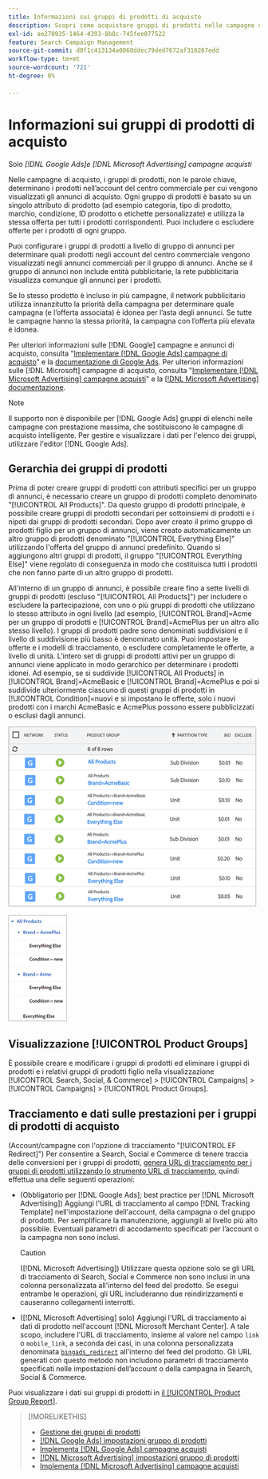 ```yaml
---
title: Informazioni sui gruppi di prodotti di acquisto
description: Scopri come acquistare gruppi di prodotti nelle campagne di acquisto.
exl-id: ae270935-1464-4393-8b8c-745fee077522
feature: Search Campaign Management
source-git-commit: d0f1c413134a0868ddec79ded7672af316267edd
workflow-type: tm+mt
source-wordcount: '721'
ht-degree: 0%

---
```


# Informazioni sui gruppi di prodotti di acquisto

Solo *[!DNL Google Ads]e [!DNL Microsoft Advertising] campagne acquisti*

Nelle campagne di acquisto, i gruppi di prodotti, non le parole chiave, determinano i prodotti nell’account del centro commerciale per cui vengono visualizzati gli annunci di acquisto. Ogni gruppo di prodotti è basato su un singolo attributo di prodotto (ad esempio categoria, tipo di prodotto, marchio, condizione, ID prodotto o etichette personalizzate) e utilizza la stessa offerta per tutti i prodotti corrispondenti. Puoi includere o escludere offerte per i prodotti di ogni gruppo.

Puoi configurare i gruppi di prodotti a livello di gruppo di annunci per determinare quali prodotti negli account del centro commerciale vengono visualizzati negli annunci commerciali per il gruppo di annunci. Anche se il gruppo di annunci non include entità pubblicitarie, la rete pubblicitaria visualizza comunque gli annunci per i prodotti.

Se lo stesso prodotto è incluso in più campagne, il network pubblicitario utilizza innanzitutto la priorità della campagna per determinare quale campagna (e l’offerta associata) è idonea per l’asta degli annunci. Se tutte le campagne hanno la stessa priorità, la campagna con l’offerta più elevata è idonea.

Per ulteriori informazioni sulle [!DNL Google] campagne e annunci di acquisto, consulta &quot;[Implementare [!DNL Google Ads] campagne di acquisto](/help/search-social-commerce/campaign-management/special-workflows/google-shopping-campaigns.md)&quot; e la [documentazione di Google Ads](https://support.google.com/google-ads/answer/3455481?visit_id=638205553638977410-2592024034&rd=1). Per ulteriori informazioni sulle [!DNL Microsoft] campagne di acquisto, consulta &quot;[Implementare [!DNL Microsoft Advertising] campagne acquisti](/help/search-social-commerce/campaign-management/special-workflows/microsoft-shopping-campaigns.md)&quot; e la [[!DNL Microsoft Advertising] documentazione](https://help.bingads.microsoft.com/#apex/3/en/50903/1-500).

>[!NOTE]
>
>Il supporto non è disponibile per [!DNL Google Ads] gruppi di elenchi nelle campagne con prestazione massima, che sostituiscono le campagne di acquisto intelligente. Per gestire e visualizzare i dati per l&#39;elenco dei gruppi, utilizzare l&#39;editor [!DNL Google Ads].

## Gerarchia dei gruppi di prodotti

Prima di poter creare gruppi di prodotti con attributi specifici per un gruppo di annunci, è necessario creare un gruppo di prodotti completo denominato &quot;[!UICONTROL All Products]&quot;. Da questo gruppo di prodotti principale, è possibile creare gruppi di prodotti secondari per sottoinsiemi di prodotti e i nipoti dai gruppi di prodotti secondari. Dopo aver creato il primo gruppo di prodotti figlio per un gruppo di annunci, viene creato automaticamente un altro gruppo di prodotti denominato &quot;[!UICONTROL Everything Else]&quot; utilizzando l&#39;offerta del gruppo di annunci predefinito. Quando si aggiungono altri gruppi di prodotti, il gruppo &quot;[!UICONTROL Everything Else]&quot; viene regolato di conseguenza in modo che costituisca tutti i prodotti che non fanno parte di un altro gruppo di prodotti.

All&#39;interno di un gruppo di annunci, è possibile creare fino a sette livelli di gruppi di prodotti (escluso &quot;[!UICONTROL All Products]&quot;) per includere o escludere la partecipazione, con uno o più gruppi di prodotti che utilizzano lo stesso attributo in ogni livello (ad esempio, [!UICONTROL Brand]=Acme per un gruppo di prodotti e [!UICONTROL Brand]=AcmePlus per un altro allo stesso livello). I gruppi di prodotti padre sono denominati suddivisioni e il livello di suddivisione più basso è denominato unità. Puoi impostare le offerte e i modelli di tracciamento, o escludere completamente le offerte, a livello di unità. L’intero set di gruppi di prodotti attivi per un gruppo di annunci viene applicato in modo gerarchico per determinare i prodotti idonei. Ad esempio, se si suddivide [!UICONTROL All Products] in [!UICONTROL Brand]=AcmeBasic e [!UICONTROL Brand]=AcmePlus e poi si suddivide ulteriormente ciascuno di questi gruppi di prodotti in [!UICONTROL Condition]=nuovi e si impostano le offerte, solo i nuovi prodotti con i marchi AcmeBasic e AcmePlus possono essere pubblicizzati o esclusi dagli annunci.

![Esempio di set di gruppi di prodotti](/help/search-social-commerce/assets/product-group-list.png "Esempio di set di gruppi di prodotti")

![Gerarchia di gruppi di prodotti di esempio](/help/search-social-commerce/assets/product-group-tree.png "Gerarchia di gruppi di prodotti di esempio")

## Visualizzazione [!UICONTROL Product Groups]

È possibile creare e modificare i gruppi di prodotti ed eliminare i gruppi di prodotti e i relativi gruppi di prodotti figlio nella visualizzazione [!UICONTROL Search, Social, & Commerce] > [!UICONTROL Campaigns] > [!UICONTROL Campaigns] > [!UICONTROL Product Groups].

## Tracciamento e dati sulle prestazioni per i gruppi di prodotti di acquisto

(Account/campagne con l&#39;opzione di tracciamento &quot;[!UICONTROL EF Redirect]&quot;) Per consentire a Search, Social e Commerce di tenere traccia delle conversioni per i gruppi di prodotti, [genera URL di tracciamento per i gruppi di prodotti utilizzando lo strumento URL di tracciamento](/help/search-social-commerce/tools/click-tracking-url-generate.md), quindi effettua una delle seguenti operazioni:

* (Obbligatorio per [!DNL Google Ads]; best practice per [!DNL Microsoft Advertising]) Aggiungi l&#39;URL di tracciamento al campo [!DNL Tracking Template] nell&#39;impostazione dell&#39;account, della campagna o del gruppo di prodotti. Per semplificare la manutenzione, aggiungili al livello più alto possibile. Eventuali parametri di accodamento specificati per l’account o la campagna non sono inclusi.

  >[!CAUTION]
  >
  >([!DNL Microsoft Advertising]) Utilizzare questa opzione solo se gli URL di tracciamento di Search, Social e Commerce non sono inclusi in una colonna personalizzata all&#39;interno del feed del prodotto. Se esegui entrambe le operazioni, gli URL includeranno due reindirizzamenti e causeranno collegamenti interrotti.

* ([!DNL Microsoft Advertising] solo) Aggiungi l&#39;URL di tracciamento ai dati di prodotto nell&#39;account [!DNL Microsoft Merchant Center]. A tale scopo, includere l&#39;URL di tracciamento, insieme al valore nel campo `link` o `mobile_link`, a seconda dei casi, in una colonna personalizzata denominata [`bingads_redirect`](https://help.ads.microsoft.com/#apex/3/en/51084/0) all&#39;interno del feed del prodotto. Gli URL generati con questo metodo non includono parametri di tracciamento specificati nelle impostazioni dell’account o della campagna in Search, Social &amp; Commerce.

Puoi visualizzare i dati sui gruppi di prodotti in [ il [!UICONTROL Product Group Report]](/help/search-social-commerce/reports/management/basic-advanced/product-group-report.md).

>[!MORELIKETHIS]
>
>* [Gestione dei gruppi di prodotti](product-group-manage.md)
>* [[!DNL Google Ads] impostazioni gruppo di prodotti](product-group-settings-google.md)
>* [Implementa [!DNL Google Ads] campagne acquisti](/help/search-social-commerce/campaign-management/special-workflows/google-shopping-campaigns.md)
>* [[!DNL Microsoft Advertising] impostazioni gruppo di prodotti](product-group-settings-microsoft.md)
>* [Implementa [!DNL Microsoft Advertising] campagne acquisti](/help/search-social-commerce/campaign-management/special-workflows/microsoft-shopping-campaigns.md)
